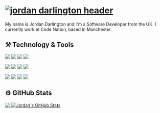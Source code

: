 # [![jordan darlington header](https://raw.githubusercontent.com/darlodev/darlodev/main/github_banner.png)](https://darlodev.com)

My name is Jordan Darlington and I'm a Software Developer from the UK. I currently work at Code Nation, based in Manchester.

## ⚒️ Technology & Tools

![](https://img.shields.io/badge/OS-Mac-informational?style=flat&logo=apple&logoColor=white&color=3ab795)
![](https://img.shields.io/badge/OS-Linux-informational?style=flat&logo=linux&logoColor=white&color=3ab795)
![](https://img.shields.io/badge/Editor-VS_Code-informational?style=flat&logo=visual-studio-code&logoColor=white&color=3ab795)
![](https://img.shields.io/badge/Editor-Visual_Studio-informational?style=flat&logo=visual-studio&logoColor=white&color=3ab795)

![](https://img.shields.io/badge/Code-Python-informational?style=flat&logo=python&logoColor=white&color=3ab795)
![](https://img.shields.io/badge/Code-C_Sharp-informational?style=flat&logo=csharp&logoColor=white&color=3ab795)
![](https://img.shields.io/badge/Code-C++-informational?style=flat&logo=cplusplus&logoColor=white&color=3ab795)
![](https://img.shields.io/badge/Code-JavaScript-informational?style=flat&logo=javascript&logoColor=white&color=3ab795)

![](https://img.shields.io/badge/Tools-PostgreSQL-informational?style=flat&logo=postgresql&logoColor=white&color=3ab795)
![](https://img.shields.io/badge/Tools-Docker-informational?style=flat&logo=docker&logoColor=white&color=3ab795)
![](https://img.shields.io/badge/Tools-Unity-informational?style=flat&logo=unity&logoColor=white&color=3ab795)
![](https://img.shields.io/badge/Tools-Unreal_Engine-informational?style=flat&logo=unrealengine&logoColor=white&color=3ab795)

## ⚙️ GitHub Stats

<a href="https://github.com/darlodev/darlodev">
  <img align="center" src="https://github-readme-stats.vercel.app/api/top-langs/?username=darlodev&hide=java,html,tex&title_color=ffffff&text_color=c9cacc&icon_color=2bbc8a&bg_color=1d1f21&langs_count=3" />
</a>
<a href="https://github.com/darlodev/darlodev">
  <img align="center" src="https://github-readme-stats.vercel.app/api?username=darlodev&show_icons=true&line_height=27&count_private=true&title_color=ffffff&text_color=c9cacc&icon_color=3ab795&bg_color=1d1f21" alt="Jordan's GitHub Stats" />
</a>

<!-- <a href="https://github.com/MartinHeinz/python-project-blueprint">
  <img align="center" src="https://github-readme-stats.vercel.app/api/pin/?username=MartinHeinz&repo=python-project-blueprint&title_color=ffffff&text_color=c9cacc&icon_color=2bbc8a&bg_color=1d1f21" />
</a>


<a href="https://github.com/MartinHeinz/go-project-blueprint">
  <img align="center" src="https://github-readme-stats.vercel.app/api/pin/?username=MartinHeinz&repo=go-project-blueprint&title_color=ffffff&text_color=c9cacc&icon_color=2bbc8a&bg_color=1d1f21" />
</a>  -->

<!---
dadarlodev/dadarlodev is a ✨ special ✨ repository because its `README.md` (this file) appears on your GitHub profile.
You can click the Preview link to take a look at your changes.
--->

